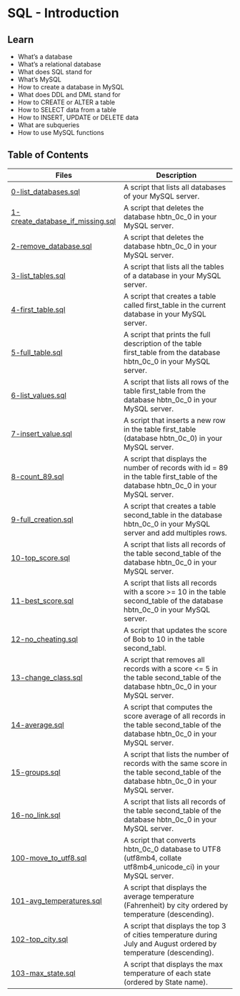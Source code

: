 # SQL - Introduction
## Learn
- What’s a database
- What’s a relational database
- What does SQL stand for
- What’s MySQL
- How to create a database in MySQL
- What does DDL and DML stand for
- How to CREATE or ALTER a table
- How to SELECT data from a table
- How to INSERT, UPDATE or DELETE data
- What are subqueries
- How to use MySQL functions

## Table of Contents
Files | Description
----- | -----------
[0-list_databases.sql](./0-list_databases.sql) | A script that lists all databases of your MySQL server.
[1-create_database_if_missing.sql](./1-create_database_if_missing.sql) | A script that deletes the database hbtn_0c_0 in your MySQL server.
[2-remove_database.sql](./2-remove_database.sql) | A script that deletes the database hbtn_0c_0 in your MySQL server.
[3-list_tables.sql](./3-list_tables.sql) | A script that lists all the tables of a database in your MySQL server.
[4-first_table.sql](./4-first_table.sql) | A script that creates a table called first_table in the current database in your MySQL server.
[5-full_table.sql](./5-full_table.sql) | A script that prints the full description of the table first_table from the database hbtn_0c_0 in your MySQL server.
[6-list_values.sql](./6-list_values.sql) | A script that lists all rows of the table first_table from the database hbtn_0c_0 in your MySQL server.
[7-insert_value.sql](./7-insert_value.sql) | A script that inserts a new row in the table first_table (database hbtn_0c_0) in your MySQL server.
[8-count_89.sql](./8-count_89.sql) | A script that displays the number of records with id = 89 in the table first_table of the database hbtn_0c_0 in your MySQL server.
[9-full_creation.sql](./9-full_creation.sql) | A script that creates a table second_table in the database hbtn_0c_0 in your MySQL server and add multiples rows.
[10-top_score.sql](./10-top_score.sql) | A script that lists all records of the table second_table of the database hbtn_0c_0 in your MySQL server.
[11-best_score.sql](./11-best_score.sql) | A script that lists all records with a score >= 10 in the table second_table of the database hbtn_0c_0 in your MySQL server.
[12-no_cheating.sql](./12-no_cheating.sql) | A script that updates the score of Bob to 10 in the table second_tabl.
[13-change_class.sql](./13-change_class.sql) | A script that removes all records with a score <= 5 in the table second_table of the database hbtn_0c_0 in your MySQL server.
[14-average.sql](./14-average.sql) | A script that computes the score average of all records in the table second_table of the database hbtn_0c_0 in your MySQL server.
[15-groups.sql](./15-groups.sql) | A script that lists the number of records with the same score in the table second_table of the database hbtn_0c_0 in your MySQL server.
[16-no_link.sql](./16-no_link.sql) | A script that lists all records of the table second_table of the database hbtn_0c_0 in your MySQL server.
[100-move_to_utf8.sql](./100-move_to_utf8.sql) | A script that converts hbtn_0c_0 database to UTF8 (utf8mb4, collate utf8mb4_unicode_ci) in your MySQL server.
[101-avg_temperatures.sql](./101-avg_temperatures.sql) | A script that displays the average temperature (Fahrenheit) by city ordered by temperature (descending).
[102-top_city.sql](./102-top_city.sql) | A script that displays the top 3 of cities temperature during July and August ordered by temperature (descending).
[103-max_state.sql](./103-max_state.sql) | A script that displays the max temperature of each state (ordered by State name).
